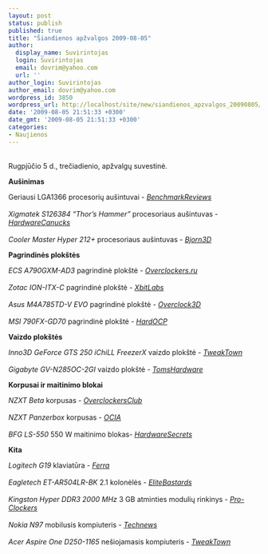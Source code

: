 ```yaml
---
layout: post
status: publish
published: true
title: "Šiandienos apžvalgos 2009-08-05"
author:
  display_name: Suvirintojas
  login: Suvirintojas
  email: dovrim@yahoo.com
  url: ''
author_login: Suvirintojas
author_email: dovrim@yahoo.com
wordpress_id: 3850
wordpress_url: http://localhost/site/new/siandienos_apzvalgos_20090805/
date: '2009-08-05 21:51:33 +0300'
date_gmt: '2009-08-05 21:51:33 +0300'
categories:
- Naujienos
---
```

<p>
<br />Rugpjūčio 5 d., trečiadienio, apžvalgų suvestinė.</p>
<p><b>Aušinimas</b></p>
<p>Geriausi LGA1366 procesorių aušintuvai - <i><a class="ns" href="http://benchmarkreviews.com/index.php?option=com_content&task=view&id=292&Itemid=62">BenchmarkReviews</a></i><br />
<br /><i>Xigmatek S126384 “Thor’s Hammer”</i> procesoriaus aušintuvas - <i><a class="ns" href="http://www.hardwarecanucks.com/forum/hardware-canucks-reviews/20915-xigmatek-s126384-thor-s-hammer-cpu-cooler-review.html">HardwareCanucks</a></i><br />
<br /><i>Cooler Master Hyper 212+</i> procesoriaus aušintuvas - <i><a class="ns" href="http://www.bjorn3d.com/read.php?cID=1630">Bjorn3D</a></i></p>
<p><b>Pagrindinės plokštės</b></p>
<p><i>ECS A790GXM-AD3</i> pagrindinė plokštė - <i><a class="ns" href="http://www.overclockers.ru/lab/33717.shtml">Overclockers.ru</a></i><br />
<br /><i>Zotac ION-ITX-C</i> pagrindinė plokštė - <i><a class="ns" href="http://www.xbitlabs.com/articles/mainboards/display/zotac-ion-itx-c.html">XbitLabs</a></i><br />
<br /><i>Asus M4A785TD-V EVO</i> pagrindinė plokštė - <i><a class="ns" href="http://www.overclock3d.net/reviews.php?/cpu_mainboard/asus_m4a785td-v_evo_785g_atx_preview/1">Overclock3D</a></i><br />
<br /><i>MSI 790FX-GD70</i> pagrindinė plokštė - <i><a class="ns" href="http://www.hardocp.com/article/2009/08/04/msi_790fxgd70_amd_motherboard">HardOCP</a></i></p>
<p><b>Vaizdo plokštės</b></p>
<p><i>Inno3D GeForce GTS 250 iChiLL FreezerX</i> vaizdo plokštė - <i><a class="ns" href="http://www.tweaktown.com/reviews/2860/inno3d_geforce_gts_250_ichill_freezerx_1gb_graphics_card/index.html">TweakTown</a></i><br />
<br /><i>Gigabyte GV-N285OC-2GI</i> vaizdo plokštė - <i><a class="ns" href="http://www.tomshardware.com/reviews/gv-n285oc-2gi-gtx-285,2380.html">TomsHardware</a></i></p>
<p><b>Korpusai ir maitinimo blokai</b></p>
<p><i>NZXT Beta</i> korpusas - <i><a class="ns" href="http://www.overclockersclub.com/reviews/nzxt_beta/">OverclockersClub</a></i><br />
<br /><i>NZXT Panzerbox</i> korpusas - <i><a class="ns" href="http://www.ocia.net/reviews/nzxtpanzer/page1.shtml">OCIA</a></i><br />
<br /><i>BFG LS-550</i> 550 W maitinimo blokas- <i><a class="ns" href="http://www.hardwaresecrets.com/article/779">HardwareSecrets</a></i></p>
<p><b>Kita</b></p>
<p><i>Logitech G19</i> klaviatūra - <i><a class="ns" href="http://www.ferra.ru/online/input/89401/">Ferra</a></i><br />
<br /><i>Eagletech ET-AR504LR-BK</i> 2.1 kolonėlės - <i><a class="ns" href="http://www.elitebastards.com/cms/index.php?option=com_content&task=view&id=740&Itemid=27">EliteBastards</a></i><br />
<br /><i>Kingston Hyper DDR3 2000 MHz</i> 3 GB atminties modulių rinkinys - <i><a class="ns" href="http://www.pro-clockers.com/memory/423-kingston-hyper-ddr3-2000mhz-3gb-memory-kit.html">Pro-Clockers</a></i><br />
<br /><i>Nokia N97</i> mobilusis kompiuteris - <i><a class="ns" href="http://www.technews.lt/naujiena/n/a/nokia_n97_mobilusis_kompiuteris.html">Technews</a></i><br />
<br /><i>Acer Aspire One D250-1165</i> nešiojamasis kompiuteris - <i><a class="ns" href="http://www.tweaktown.com/reviews/2859/acer_aspire_one_d250_1165_netbook/index.html">TweakTown</a></i><br /></p>
